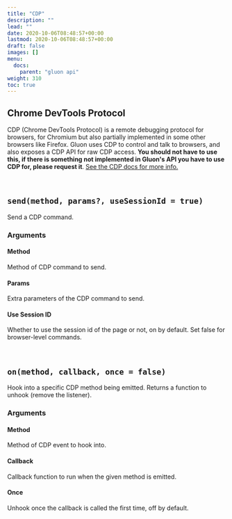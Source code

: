 ```yaml
---
title: "CDP"
description: ""
lead: ""
date: 2020-10-06T08:48:57+00:00
lastmod: 2020-10-06T08:48:57+00:00
draft: false
images: []
menu:
  docs:
    parent: "gluon api"
weight: 310
toc: true
---
```


## Chrome DevTools Protocol
CDP (Chrome DevTools Protocol) is a remote debugging protocol for browsers, for Chromium but also partially implemented in some other browsers like Firefox. Gluon uses CDP to control and talk to browsers, and also exposes a CDP API for raw CDP access. **You should not have to use this, if there is something not implemented in Gluon's API you have to use CDP for, please request it**. [See the CDP docs for more info.](https://chromedevtools.github.io/devtools-protocol/)

<br>

## `send(method, params?, useSessionId = true)`
Send a CDP command.

### Arguments

#### Method
Method of CDP command to send.

#### Params
Extra parameters of the CDP command to send.

#### Use Session ID
Whether to use the session id of the page or not, on by default. Set false for browser-level commands.

<br>

## `on(method, callback, once = false)`
Hook into a specific CDP method being emitted. Returns a function to unhook (remove the listener).

### Arguments

#### Method
Method of CDP event to hook into.

#### Callback
Callback function to run when the given method is emitted.

#### Once
Unhook once the callback is called the first time, off by default.
